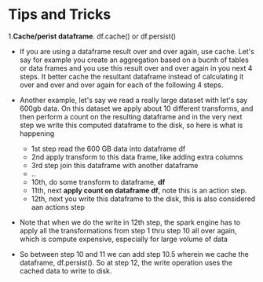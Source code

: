 # Tips and Tricks
1.**Cache/perist dataframe**. df.cache() or df.persist() 
- If you are using a dataframe result over and over again, use cache. Let's say for example 
you create an aggregation based on a bucnh of tables or data frames and you use this result 
  over and over again in you next 4 steps. It better cache the resultant dataframe instead of
  calculating it over and over and over again for each of the following 4 steps.

- Another example, let's say we read a really large dataset with let's say 600gb data. 
On this dataset we apply about 10 different transforms, and then perform a count
   on the resulting dataframe and in the very next step we write this computed dataframe
   to the disk, so here is what is happening
  - 1st step read the 600 GB data into dataframe df
  - 2nd apply transform to this data frame, like adding extra columns 
  - 3rd step join this dataframe with another dataframe
  - ..  
  - 10th, do some transform to dataframe, **df**
  - 11th, next **apply count on dataframe df**, note this is an action step.
  - 12th, next you write this dataframe to the disk, this is also considered aan actions step   
- Note that when we do the write in 12th step, the spark engine has to apply all the transformations from step 1 thru step 10
  all over again, which is compute expensive, especially for large volume of data
- So between step 10 and 11 we can add step 10.5 wherein we cache the dataframe, df.persist(). So at step 12, the write
  operation uses the cached data to write to disk.   
